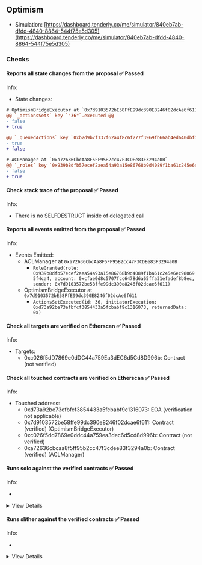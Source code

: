 ## Optimism

- Simulation: [https://dashboard.tenderly.co/me/simulator/840eb7ab-dfdd-4840-8864-544f75e5d305](https://dashboard.tenderly.co/me/simulator/840eb7ab-dfdd-4840-8864-544f75e5d305)

### Checks

#### Reports all state changes from the proposal ✅ Passed

Info:

- State changes:

```diff
# OptimismBridgeExecutor at `0x7d9103572bE58FfE99dc390E8246f02dcAe6f611`
@@ `_actionsSets` key `"36"`.executed @@
- false
+ true

@@ `_queuedActions` key `0xb2d9b7f137f62a4f8c6f277f3969fb66ab4ed640dbfde906dd1a92d738244730` @@
- true
+ false

```

```diff
# ACLManager at `0xa72636CbcAa8F5FF95B2cc47F3CDEe83F3294a0B`
@@ `_roles` key `0x939b8dfb57ecef2aea54a93a15e86768b9d4089f1ba61c245e6ec980695f4ca4`.members.0xcfae0d8c5707fcc6478d6a65ffa31efadef8b8ec @@
- false
+ true

```

#### Check stack trace of the proposal ✅ Passed

Info:

- There is no SELFDESTRUCT inside of delegated call

#### Reports all events emitted from the proposal ✅ Passed

Info:

- Events Emitted:
  - ACLManager at `0xa72636CbcAa8F5FF95B2cc47F3CDEe83F3294a0B`
    - `RoleGranted(role: 0x939b8dfb57ecef2aea54a93a15e86768b9d4089f1ba61c245e6ec980695f4ca4, account: 0xcfae0d8c5707fcc6478d6a65ffa31efadef8b8ec, sender: 0x7d9103572be58ffe99dc390e8246f02dcae6f611)`
  - OptimismBridgeExecutor at `0x7d9103572bE58FfE99dc390E8246f02dcAe6f611`
    - `ActionsSetExecuted(id: 36, initiatorExecution: 0xd73a92be73efbfcf3854433a5fcbabf9c1316073, returnedData: 0x)`

#### Check all targets are verified on Etherscan ✅ Passed

Info:

- Targets:
  - 0xc026f5dD7869e0dDC44a759Ea3dEC6d5Cd8D996b: Contract (not verified)

#### Check all touched contracts are verified on Etherscan ✅ Passed

Info:

- Touched address:
  - 0xd73a92be73efbfcf3854433a5fcbabf9c1316073: EOA (verification not applicable)
  - 0x7d9103572be58ffe99dc390e8246f02dcae6f611: Contract (verified) (OptimismBridgeExecutor)
  - 0xc026f5dd7869e0ddc44a759ea3dec6d5cd8d996b: Contract (not verified)
  - 0xa72636cbcaa8f5ff95b2cc47f3cdee83f3294a0b: Contract (verified) (ACLManager)

#### Runs solc against the verified contracts ✅ Passed

Info:

-

<details>
<summary>View Details</summary>
<details>
<summary>View warnings for OptimismBridgeExecutor at `0x7d9103572bE58FfE99dc390E8246f02dcAe6f611`</summary>

```
INFO:CryticCompile:Source code not available, try to fetch the bytecode only
```

</details>

<details>
<summary>View warnings for ACLManager at `0xa72636CbcAa8F5FF95B2cc47F3CDEe83F3294a0B`</summary>

```
INFO:CryticCompile:Source code not available, try to fetch the bytecode only
```

</details>

</details>

#### Runs slither against the verified contracts ✅ Passed

Info:

-

<details>
<summary>View Details</summary>

<details>
<summary>Slither report for OptimismBridgeExecutor at `0x7d9103572bE58FfE99dc390E8246f02dcAe6f611`</summary>

```
Source code not available, try to fetch the bytecode only
ERROR:SlitherSolcParsing:crytic-compile returned an empty AST. If you are trying to analyze a contract from etherscan or similar make sure it has source code available.
Traceback (most recent call last):
  File "/home/runner/.local/lib/python3.10/site-packages/slither/__main__.py", line 814, in main_impl
    ) = process_all(filename, args, detector_classes, printer_classes)
  File "/home/runner/.local/lib/python3.10/site-packages/slither/__main__.py", line 102, in process_all
    ) = process_single(compilation, args, detector_classes, printer_classes)
  File "/home/runner/.local/lib/python3.10/site-packages/slither/__main__.py", line 80, in process_single
    slither = Slither(target, ast_format=ast, **vars(args))
  File "/home/runner/.local/lib/python3.10/site-packages/slither/slither.py", line 115, in __init__
    self.add_source_code(path)
  File "/home/runner/.local/lib/python3.10/site-packages/slither/core/slither_core.py", line 172, in add_source_code
    with open(path, encoding="utf8", newline="") as f:
FileNotFoundError: [Errno 2] No such file or directory: ''
ERROR:root:Error in 0x7d9103572be58ffe99dc390e8246f02dcae6f611
ERROR:root:Traceback (most recent call last):
  File "/home/runner/.local/lib/python3.10/site-packages/slither/__main__.py", line 814, in main_impl
    ) = process_all(filename, args, detector_classes, printer_classes)
  File "/home/runner/.local/lib/python3.10/site-packages/slither/__main__.py", line 102, in process_all
    ) = process_single(compilation, args, detector_classes, printer_classes)
  File "/home/runner/.local/lib/python3.10/site-packages/slither/__main__.py", line 80, in process_single
    slither = Slither(target, ast_format=ast, **vars(args))
  File "/home/runner/.local/lib/python3.10/site-packages/slither/slither.py", line 115, in __init__
    self.add_source_code(path)
  File "/home/runner/.local/lib/python3.10/site-packages/slither/core/slither_core.py", line 172, in add_source_code
    with open(path, encoding="utf8", newline="") as f:
FileNotFoundError: [Errno 2] No such file or directory: ''

```

</details>

<details>
<summary>Slither report for ACLManager at `0xa72636CbcAa8F5FF95B2cc47F3CDEe83F3294a0B`</summary>

```
Source code not available, try to fetch the bytecode only
ERROR:SlitherSolcParsing:crytic-compile returned an empty AST. If you are trying to analyze a contract from etherscan or similar make sure it has source code available.
Traceback (most recent call last):
  File "/home/runner/.local/lib/python3.10/site-packages/slither/__main__.py", line 814, in main_impl
    ) = process_all(filename, args, detector_classes, printer_classes)
  File "/home/runner/.local/lib/python3.10/site-packages/slither/__main__.py", line 102, in process_all
    ) = process_single(compilation, args, detector_classes, printer_classes)
  File "/home/runner/.local/lib/python3.10/site-packages/slither/__main__.py", line 80, in process_single
    slither = Slither(target, ast_format=ast, **vars(args))
  File "/home/runner/.local/lib/python3.10/site-packages/slither/slither.py", line 115, in __init__
    self.add_source_code(path)
  File "/home/runner/.local/lib/python3.10/site-packages/slither/core/slither_core.py", line 172, in add_source_code
    with open(path, encoding="utf8", newline="") as f:
FileNotFoundError: [Errno 2] No such file or directory: ''
ERROR:root:Error in 0xa72636cbcaa8f5ff95b2cc47f3cdee83f3294a0b
ERROR:root:Traceback (most recent call last):
  File "/home/runner/.local/lib/python3.10/site-packages/slither/__main__.py", line 814, in main_impl
    ) = process_all(filename, args, detector_classes, printer_classes)
  File "/home/runner/.local/lib/python3.10/site-packages/slither/__main__.py", line 102, in process_all
    ) = process_single(compilation, args, detector_classes, printer_classes)
  File "/home/runner/.local/lib/python3.10/site-packages/slither/__main__.py", line 80, in process_single
    slither = Slither(target, ast_format=ast, **vars(args))
  File "/home/runner/.local/lib/python3.10/site-packages/slither/slither.py", line 115, in __init__
    self.add_source_code(path)
  File "/home/runner/.local/lib/python3.10/site-packages/slither/core/slither_core.py", line 172, in add_source_code
    with open(path, encoding="utf8", newline="") as f:
FileNotFoundError: [Errno 2] No such file or directory: ''

```

</details>

</details>
